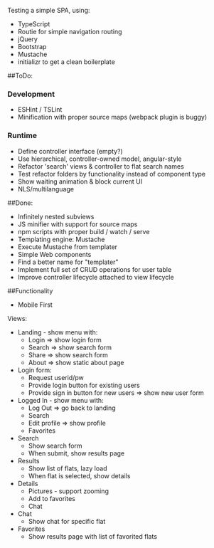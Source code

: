 Testing a simple SPA, using:
- TypeScript
- Routie for simple navigation routing
- jQuery
- Bootstrap
- Mustache
- initializr to get a clean boilerplate

##ToDo:
### Development
- ESHint / TSLint
- Minification with proper source maps (webpack plugin is buggy)

### Runtime
- Define controller interface (empty?)
- Use hierarchical, controller-owned model, angular-style
- Refactor 'search' views & controller to flat search names
- Test refactor folders by functionality instead of component type 
- Show waiting animation & block current UI
- NLS/multilanguage

##Done:
- Infinitely nested subviews
- JS minifier with support for source maps
- npm scripts with proper build / watch / serve
- Templating engine: Mustache
- Execute Mustache from templater
- Simple Web components
- Find a better name for "templater"
- Implement full set of CRUD operations for user table
- Improve controller lifecycle attached to view lifecycle

##Functionality

- Mobile First

Views:
- Landing - show menu with:
	- Login => show login form
	- Search => show search form
	- Share => show search form
	- About => show static about page
- Login form:
	- Request userid/pw
	- Provide login button for existing users
	- Provide sign in button for new users => show new user form
- Logged In - show menu with:
	- Log Out => go back to landing
	- Search
	- Edit profile => show profile
	- Favorites
- Search
	- Show search form
	- When submit, show results page
- Results
	- Show list of flats, lazy load
	- When flat is selected, show details
- Details
	- Pictures - support zooming
	- Add to favorites
	- Chat
- Chat
	- Show chat for specific flat
- Favorites
	- Show results page with list of favorited flats
